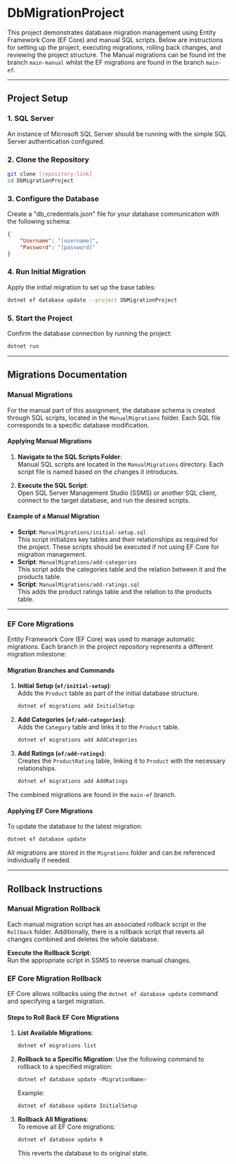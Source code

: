 
# DbMigrationProject

This project demonstrates database migration management using Entity Framework Core (EF Core) and manual SQL scripts. Below are instructions for setting up the project, executing migrations, rolling back changes, and reviewing the project structure.
The Manual migrations can be found int the branch `main-manual` whilst the EF migrations are found in the branch `main-ef`.

---

## Project Setup

### 1. SQL Server
An instance of Microsoft SQL Server should be running with the simple SQL Server authentication configured.

### 2. Clone the Repository
```bash
git clone [repository-link]
cd DbMigrationProject
```

### 3. Configure the Database
Create a "db_credentials.json" file for your database communication with the following schema: 
```json
{ 
    "Username": "[username]",
    "Password": "[password]"
}
```

### 4. Run Initial Migration
Apply the initial migration to set up the base tables:
```bash
dotnet ef database update --project DbMigrationProject
```

### 5. Start the Project
Confirm the database connection by running the project:
```bash
dotnet run
```

---

## Migrations Documentation

### Manual Migrations

For the manual part of this assignment, the database schema is created through SQL scripts, located in the `ManualMigrations` folder. Each SQL file corresponds to a specific database modification.

#### Applying Manual Migrations
1. **Navigate to the SQL Scripts Folder**:  
   Manual SQL scripts are located in the `ManualMigrations` directory. Each script file is named based on the changes it introduces.

2. **Execute the SQL Script**:  
   Open SQL Server Management Studio (SSMS) or another SQL client, connect to the target database, and run the desired scripts.

#### Example of a Manual Migration
- **Script**: `ManualMigrations/initial-setup.sql`  
  This script initializes key tables and their relationships as required for the project. These scripts should be executed if not using EF Core for migration management.
- **Script**: `ManualMigrations/add-categories`  
  This script adds the categories table and the relation between it and the products table.
- **Script**: `ManualMigrations/add-ratings.sql`  
  This adds the product ratings table and the relation to the products table. 

---

### EF Core Migrations

Entity Framework Core (EF Core) was used to manage automatic migrations. Each branch in the project repository represents a different migration milestone:

#### Migration Branches and Commands
1. **Initial Setup (`ef/initial-setup`)**:  
   Adds the `Product` table as part of the initial database structure.
   ```bash
   dotnet ef migrations add InitialSetup
   ```

2. **Add Categories (`ef/add-categories`)**:  
   Adds the `Category` table and links it to the `Product` table.
   ```bash
   dotnet ef migrations add AddCategories
   ```

3. **Add Ratings (`ef/add-ratings`)**:  
   Creates the `ProductRating` table, linking it to `Product` with the necessary relationships.
   ```bash
   dotnet ef migrations add AddRatings
   ```

The combined migrations are found in the `main-ef` branch.

#### Applying EF Core Migrations
To update the database to the latest migration:
```bash
dotnet ef database update
```
All migrations are stored in the `Migrations` folder and can be referenced individually if needed.

---

## Rollback Instructions

### Manual Migration Rollback
Each manual migration script has an associated rollback script in the `Rollback` folder.
Additionally, there is a rollback script that reverts all changes combined and deletes the whole database.

**Execute the Rollback Script**:  
   Run the appropriate script in SSMS to reverse manual changes.

### EF Core Migration Rollback
EF Core allows rollbacks using the `dotnet ef database update` command and specifying a target migration.

#### Steps to Roll Back EF Core Migrations
1. **List Available Migrations**:
   ```bash
   dotnet ef migrations list
   ```

2. **Rollback to a Specific Migration**:
   Use the following command to rollback to a specified migration:
   ```bash
   dotnet ef database update <MigrationName>
   ```
   Example:
   ```bash
   dotnet ef database update InitialSetup
   ```

3. **Rollback All Migrations**:  
   To remove all EF Core migrations:
   ```bash
   dotnet ef database update 0
   ```
   This reverts the database to its original state.
